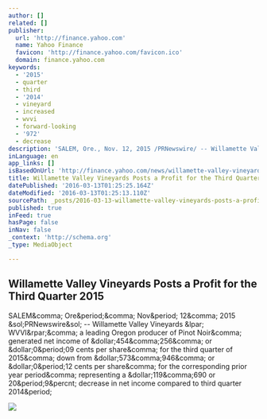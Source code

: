 ```yaml
---
author: []
related: []
publisher:
  url: 'http://finance.yahoo.com'
  name: Yahoo Finance
  favicon: 'http://finance.yahoo.com/favicon.ico'
  domain: finance.yahoo.com
keywords:
  - '2015'
  - quarter
  - third
  - '2014'
  - vineyard
  - increased
  - wvvi
  - forward-looking
  - '972'
  - decrease
description: 'SALEM, Ore., Nov. 12, 2015 /PRNewswire/ -- Willamette Valley Vineyards ( WVVI), a leading Oregon producer of Pinot Noir, generated net income of $454,256, or $0.09 cents per share, for the third quarter of 2015, down from $573,946, or $0.12 cents per share, for the corresponding prior year period, representing a $119,690 or 20.9% decrease in net income compared to third quarter 2014.'
inLanguage: en
app_links: []
isBasedOnUrl: 'http://finance.yahoo.com/news/willamette-valley-vineyards-posts-profit-220500704.html'
title: Willamette Valley Vineyards Posts a Profit for the Third Quarter 2015
datePublished: '2016-03-13T01:25:25.164Z'
dateModified: '2016-03-13T01:25:13.110Z'
sourcePath: _posts/2016-03-13-willamette-valley-vineyards-posts-a-profit-for-the-third-qua.md
published: true
inFeed: true
hasPage: false
inNav: false
_context: 'http://schema.org'
_type: MediaObject

---
```

<article style=""><h1>Willamette Valley Vineyards Posts a Profit for the Third Quarter 2015</h1><p>SALEM&amp;comma; Ore&amp;period;&amp;comma; Nov&amp;period; 12&amp;comma; 2015 &amp;sol;PRNewswire&amp;sol; -- Willamette Valley Vineyards &amp;lpar; WVVI&amp;rpar;&amp;comma; a leading Oregon producer of Pinot Noir&amp;comma; generated net income of &amp;dollar;454&amp;comma;256&amp;comma; or &amp;dollar;0&amp;period;09 cents per share&amp;comma; for the third quarter of 2015&amp;comma; down from &amp;dollar;573&amp;comma;946&amp;comma; or &amp;dollar;0&amp;period;12 cents per share&amp;comma; for the corresponding prior year period&amp;comma; representing a &amp;dollar;119&amp;comma;690 or 20&amp;period;9&amp;percnt; decrease in net income compared to third quarter 2014&amp;period;</p><img src="http://l3.yimg.com/bt/api/res/1.2/M7vS95b2fvSzHFeFStPk0A--/YXBwaWQ9eW5ld3NfbGVnbztxPTc1O3c9NjAw/http://l.yimg.com/os/mit/media/m/social/images/social_default_logo-1481777.png" /></article>